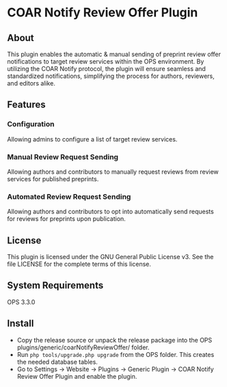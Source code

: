 # COAR Notify Review Offer Plugin

About
-----
This plugin enables the automatic & manual sending of preprint review offer notifications to target review services 
within the OPS environment. By utilizing the COAR Notify protocol, the plugin will ensure seamless and standardized 
notifications, simplifying the process for authors, reviewers, and editors alike.

Features
-----

### Configuration
Allowing admins to configure a list of target review services.


### Manual Review Request Sending 
Allowing authors and contributors to manually request reviews from review services for published preprints.


### Automated Review Request Sending
Allowing authors and contributors to opt into automatically send requests for reviews for preprints upon publication.


License
-------
This plugin is licensed under the GNU General Public License v3. See the file LICENSE for the complete terms of this license.

System Requirements
-------------------
OPS 3.3.0

Install
-------

* Copy the release source or unpack the release package into the OPS plugins/generic/coarNotifyReviewOffer/ folder.
* Run `php tools/upgrade.php upgrade` from the OPS folder. This creates the needed database tables.
* Go to Settings -> Website -> Plugins -> Generic Plugin -> COAR Notify Review Offer Plugin and enable the plugin.
 
